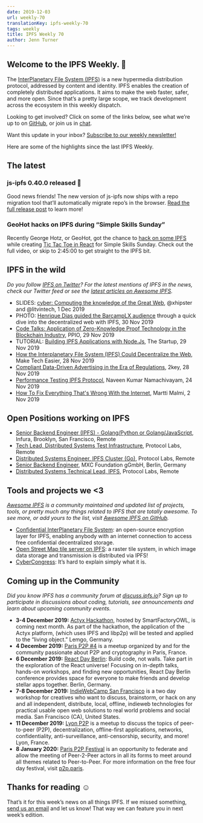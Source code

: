 ```yaml
---
date: 2019-12-03
url: weekly-70
translationKey: ipfs-weekly-70
tags: weekly
title: IPFS Weekly 70
author: Jenn Turner
---
```


## Welcome to the IPFS Weekly. 👋

The [InterPlanetary File System (IPFS)](https://ipfs.io/) is a new hypermedia distribution protocol, addressed by content and identity. IPFS enables the creation of completely distributed applications. It aims to make the web faster, safer, and more open. Since that’s a pretty large scope, we track development across the ecosystem in this weekly dispatch.

Looking to get involved? Click on some of the links below, see what we’re up to on [GitHub](https://github.com/ipfs), or join us in [chat](https://riot.im/app/#/room/#ipfs:matrix.org).
 
Want this update in your inbox? [Subscribe to our weekly newsletter!](http://eepurl.com/gL2Pi5)

Here are some of the highlights since the last IPFS Weekly.


## The latest

### js-ipfs 0.40.0 released 🎉

Good news friends! The new version of js-ipfs now ships with a repo migration tool that’ll automatically migrate repo’s in the browser. [Read the full release post](https://blog.ipfs.io/2019-12-02-js-ipfs-0-40/) to learn more!


### GeoHot hacks on IPFS during “Simple Skills Sunday”

Recently George Hotz, or GeoHot, got the chance to [hack on some IPFS](https://www.youtube.com/watch?v=EecfVsdQMcM) while creating [Tic Tac Toe in React](https://github.com/geohot/twitchtactoe) for Simple Skills Sunday. Check out the full video, or skip to 2:45:00 to get straight to the IPFS bit.


## IPFS in the wild
*Do you follow [IPFS on Twitter](https://twitter.com/IPFSbot)? For the latest mentions of IPFS in the news, check our Twitter feed or see the [latest articles on Awesome IPFS](https://awesome.ipfs.io/articles/).* 

+ SLIDES: [cyber: Computing the knowledge of the Great Web](https://ipfs.io/ipfs/QmceNpj6HfS81PcCaQXrFMQf7LR5FTLkdG9sbSRNy3UXoZ), @xhipster and @litvintech, 1 Dec 2019
+ PHOTO: [Henrique Dias guided the BarcampLX audience](https://twitter.com/BarcampLx/status/1200837433178427393?s=20) through a quick dive into the decentralized web with IPFS, 30 Nov 2019
+ [Code Talks: Application of Zero-Knowledge Proof Technology in the Blockchain Industry](https://medium.com/ppio/application-zero-knowledge-c0710a2a1dac), PPIO, 29 Nov 2019
+ TUTORIAL: [Building IPFS Applications with Node.Js](https://medium.com/swlh/ipfs-nodejs-app-8e35f504d440), The Startup, 29 Nov 2019
+ [How the Interplanetary File System (IPFS) Could Decentralize the Web](https://www.maketecheasier.com/how-interplanetary-file-system-decentralize-the-web/), Make Tech Easier, 28 Nov 2019
+ [Compliant Data-Driven Advertising in the Era of Regulations](https://medium.com/2key/compliant-data-driven-advertising-in-the-era-of-regulations-c669b1594412), 2key, 28 Nov 2019
+ [Performance Testing IPFS Protocol](https://dev.to/qainsights/performance-testing-ipfs-protocol-24fb), Naveen Kumar Namachivayam, 24 Nov 2019
+ [How To Fix Everything That's Wrong With the Internet](https://hackernoon.com/what-is-wrong-with-the-internet-and-how-to-fix-it-c67w32no), Martti Malmi, 2 Nov 2019


## Open Positions working on IPFS

+ [Senior Backend Engineer (IPFS) - Golang/Python or Golang/JavaScript](https://consensys.net/open-roles/1965747/), Infura, Brooklyn, San Francisco, Remote
+ [Tech Lead, Distributed Systems Test Infrastructure](https://jobs.lever.co/protocol/1ef5b878-573d-44fc-9fe6-c3745597c1fd), Protocol Labs, Remote
+ [Distributed Systems Engineer, IPFS Cluster (Go)](https://jobs.lever.co/protocol/29207ca7-76a4-470f-b94a-e24244f9adc1), Protocol Labs, Remote
+ [Senior Backend Engineer](https://www.golangprojects.com/golang-go-job-dcr-Senior-Backend-Engineer-Berlin-MXC-Foundation-gGmbH.html), MXC Foundation gGmbH, Berlin, Germany
+ [Distributed Systems Technical Lead, IPFS](https://jobs.lever.co/protocol/9283f9b0-de64-4e1f-a221-5d02b0202198), Protocol Labs, Remote


## Tools and projects we <3
*[Awesome IPFS](https://awesome.ipfs.io/) is a community maintained and updated list of projects, tools, or pretty much any things related to IPFS that are totally awesome. To see more, or add yours to the list, visit [Awesome IPFS on GitHub](https://github.com/ipfs/awesome-ipfs).* 

+ [Confidential InterPlanetary File System](https://github.com/mitchellpkt/CIPFS): an open-source encryption layer for IPFS, enabling anybody with an internet connection to access free confidential decentralized storage. 
+ [Open Street Map tile server on IPFS](https://forum.openstreetmap.org/viewtopic.php?id=68102): a raster tile system, in which image data storage and transmission is distributed via IPFS!
+ [CyberCongress](https://cybercongress.ai/): It’s hard to explain simply what it is.


## Coming up in the Community
*Did you know IPFS has a community forum at [discuss.ipfs.io](https://discuss.ipfs.io/)? Sign up to participate in discussions about coding, tutorials, see announcements and learn about upcoming community events.*

+ **3-4 December 2019:** [Actyx Hackathon](https://www.smartfactory-owl.de/index.php/de/veranstaltungen/smartfactoryowl/kompetenzzentrum/demonstrieren/livinglab/95-kollaboration-in-einer-produktionsanlage-mittels-dezentraler-edge-plattform), hosted by SmartFactoryOWL, is coming next month. As part of the hackathon, the application of the Actyx platform, (which uses IPFS and libp2p) will be tested and applied to the “living object.” Lemgo, Germany.
+ **4 December 2019:** [Paris P2P #4](https://p2p.paris/en/event/monthly-4/) is a meetup organized by and for the community passionate about P2P and cryptography in Paris, France.
+ **6 December 2019:** [React Day Berlin](https://reactday.berlin/): Build code, not walls. Take part in the exploration of the React universe! Focusing on in-depth talks, hands-on workshops, and finding new opportunities, React Day Berlin conference provides space for everyone to make friends and develop stellar apps together. Berlin, Germany. 
+ **7-8 December 2019:** [IndieWebCamp San Francisco](https://2019.indieweb.org/sf) is a two day workshop for creatives who want to discuss, brainstorm, or hack on any and all independent, distribute, local, offline, indieweb technologies for practical usable open web solutions to real world problems and social media. San Francisco (CA), United States.
+ **11 December 2019:** [Lyon P2P](https://www.meetup.com/France-P2P/events/266104402/) is a meetup to discuss the topics of peer-to-peer (P2P), decentralization, offline-first applications, networks, confidentiality, anti-surveillance, anti-censorship, security, and more! Lyon, France.
+ **8 January 2020:** [Paris P2P Festival](https://p2p.paris/en/event/festival-0/) is an opportunity to federate and allow the meeting of Peer-2-Peer actors in all its forms to meet around all themes related to Peer-to-Peer. For more information on the free four day festival, visit [p2p.paris](https://p2p.paris/en/event/festival-0/).


## Thanks for reading ☺️

That’s it for this week’s news on all things IPFS. If we missed something, [send us an email](mailto:newsletter@ipfs.io) and let us know! That way we can feature you in next week’s edition. 
